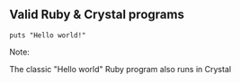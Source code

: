 ## Valid Ruby & Crystal programs

```playground
puts "Hello world!"
```

Note:

The classic "Hello world" Ruby program also runs in Crystal
